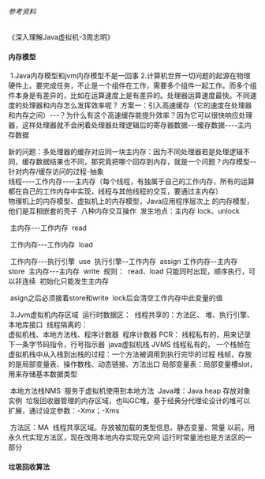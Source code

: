 ###### 参考资料

《深入理解Java虚拟机-3周志明》

#### 内存模型

​		1.Java内存模型和jvm内存模型不是一回事
​		2.计算机世界一切问题的起源在物理硬件上。要完成任务，不止是一个组件在工作，需要多个组件一起工作。而多个组件本身是有差异的，比如在运算速度上是有差异的。处理器运算速度最快。
​		不同速度的处理器和内存怎么发挥效率呢？
​				方案一：引入高速缓存（它的速度在处理器和内存之间）---？为什么有这个高速缓存能提升效率？因为它可以很快响应处理器，这样处理器就不会闲着
​				处理器处理逻辑后的寄存器数据---缓存数据----主内存数据

​				新的问题：多处理器的缓存对应同一块主内存：因为不同处理器若是处理逻辑不同，缓存数据结果也不同，那究竟把哪个回存到内存，就是一个问题？
​				内存模型--针对内存/缓存访问的过程-抽象	
​				线程----工作内存----主内存（每个线程，有独属于自己的工作内存，所有的运算都在自己的工作内存中实现，线程与其他线程的交互，要通过主内存）		
​				物理机上的内存模型、虚拟机上的内存模型，Java应用程序层次上 的内存模型，他们是互相嵌套的壳子
​				八种内存交互操作
​						发生地点：主内存
​								lock、unlock

​										   主内存---工作内存
​													read

​										   工作内存---工作内存
​													load

​											工作内存---执行引擎
​														use
​											执行引擎--工作内存
​														assign
​										  工作内存--主内存
​													store
​										  主内存---主内存
​													write
​						规则：
​								read、load 只能同时出现，顺序执行，可以非连续
​								初始化只能发生主内存

​								asign之后必须接着store和write
​								lock后会清空工作内存中此变量的值			



​					3.Jvm虚拟机内存区域
​							运行时数据区：
​									线程共享的：方法区、	堆、执行引擎、本地库接口
​									线程隔离的：	
​											虚拟机栈、本地方法栈、程序计数器
​							程序计数器 PCR：
​									线程私有的，用来记录下一条字节码指令，行号指示器
​							java虚拟机栈 JVMS
​									线程私有的，
​									一个栈帧在虚拟机栈中从入栈到出栈的过程：一个方法被调用到执行完毕的过程
​									栈帧，存放的是局部变量表、操作数栈、动态链接、方法出口
​									局部变量表：局部变量槽slot，用来存储基本数据类型

​							本地方法栈NMS
​									服务于虚拟机使用到本地方法
​						     Java堆：Java heap
​									存放对象实例
​									垃圾回收器管理的内存区域，也叫GC堆，基于经典分代理论设计的
​									堆可以扩展，通过设定参数：-Xmx；-Xms



​							方法区：MA
​									线程共享区域。存放被加载的类型信息、静态变量、常量
​									以前，用永久代实现方法区，现在改用本地内存实现元空间
​									运行时常量池也是方法区的一部分		



#### 垃圾回收算法







#### 